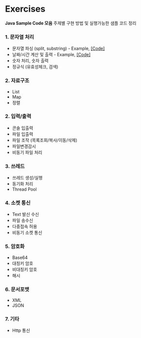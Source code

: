 # Exercises
**Java Sample Code 모음**
주제별 구현 방법 및 실행가능한 샘플 코드 정리

### 1. 문자열 처리
* 문자열 파싱 (split, substring) - Example, [\[Code\]](StringManipulation/src/exercise/string/Parse.java)
* 날짜/시간 계산 및 출력 - Example, [\[Code\]](StringManipulation/src/exercise/string/DateString.java)
* 숫자 처리, 숫자 출력
* 정규식 (유효성체크, 검색)

### 2. 자료구조
* List
* Map
* 정렬

### 2. 입력/출력
* 콘솔 입출력
* 파일 입출력
* 파일 조작 (목록조회/복사/이동/삭제)
* 파일변경감시
* 비동기 파일 처리

### 3. 쓰레드 
* 쓰레드 생성/실행
* 동기화 처리
* Thread Pool

### 4. 소켓 통신
* Text 발신 수신
* 파일 송수신
* 다중접속 허용
* 비동기 소켓 통신

### 5. 암호화
* Base64
* 대칭키 암호
* 비대칭키 암호
* 해시

### 6. 문서포맷
* XML
* JSON

### 7. 기타
* Http 통신
